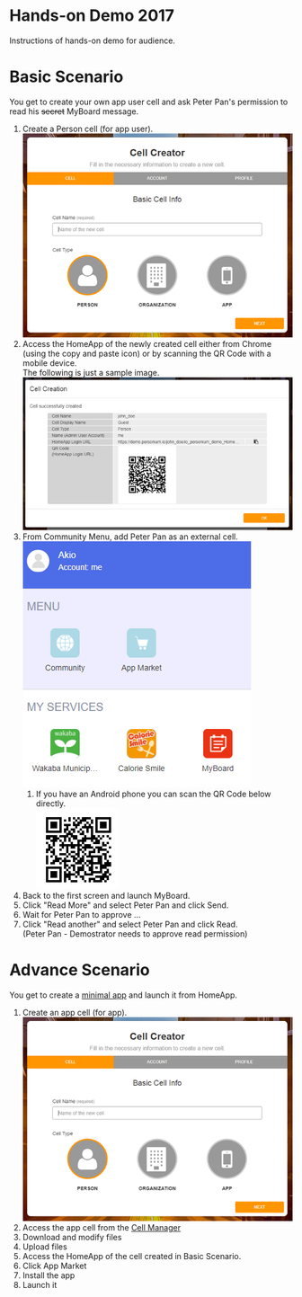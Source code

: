 # Hands-on Demo 2017  
Instructions of hands-on demo for audience.  

# Basic Scenario  
You get to create your own app user cell and ask Peter Pan's permission to read his ~~secret~~ MyBoard message.  

1. Create a Person cell (for app user).  
[![Cell Creator](doc/cell_creator_wizard.png)](https://demo.personium.io/app-uc-cell-creator-wizard/__/index.html)  
1. Access the HomeApp of the newly created cell either from Chrome (using the copy and paste icon) or by scanning the QR Code with a mobile device.  
The following is just a sample image.  
![](doc/home_app_access.png)  
1. From Community Menu, add Peter Pan as an external cell.  
![](doc/homeapp_community.png)  
    1. If you have an Android phone you can scan the QR Code below directly.  
    ![Peter Pan's cell URL QR Code](doc/peter_pan_cell_url_qrcode.png)  
1. Back to the first screen and launch MyBoard.  
1. Click "Read More" and select Peter Pan and click Send.  
1. Wait for Peter Pan to approve ...  
1. Click "Read another" and select Peter Pan and click Read.  
(Peter Pan - Demostrator needs to approve read permission)

# Advance Scenario  
You get to create a [minimal app](https://github.com/personium/template-app-cell) and launch it from HomeApp.  

1. Create an app cell (for app).  
[![Cell Creator](doc/cell_creator_wizard.png)](https://demo.personium.io/app-uc-cell-creator-wizard/__/index.html)  
1. Access the app cell from the [Cell Manager](https://demo.personium.io/app-uc-unit-manager/__/unitmgr-light/login.html)  
1. Download and modify files  
1. Upload files  
1. Access the HomeApp of the cell created in Basic Scenario.  
1. Click App Market  
1. Install the app  
1. Launch it  

